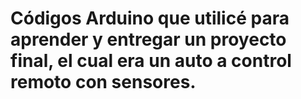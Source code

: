 # Códigos Arduino que utilicé para aprender y entregar un proyecto final, el cual era un auto a control remoto con sensores.
